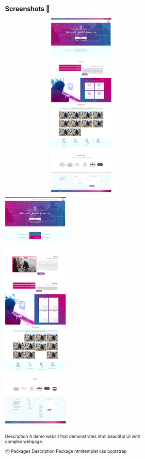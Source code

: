 
## Screenshots 📸

<p align="center">
  <img src="img/1.png" alt="Screenshot 1" width="200"/>

  <img src="img/3.png" alt="Screenshot 3" width="200"/>  <br><br>


Description
A demo websit that demonstrates html beautiful UI with complex webpage.

📦 Packages
Description	Package
htmltemplet	
css
bootstrap
